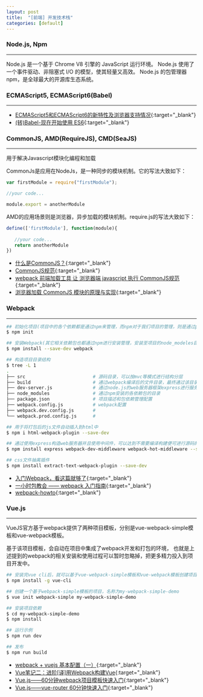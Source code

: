 ```yaml
---
layout: post
title:  "[前端] 开发技术栈"
categories: [default]
---
```


### Node.js, Npm
-----------------------------
Node.js 是一个基于 Chrome V8 引擎的 JavaScript 运行环境。
Node.js 使用了一个事件驱动、非阻塞式 I/O 的模型，使其轻量又高效。
Node.js 的包管理器 npm，是全球最大的开源库生态系统。


### ECMAScript5, ECMAScript6(Babel)
-----------------------------
* [ECMAScript5和ECMAScript6的新特性及浏览器支持情况](http://www.jianshu.com/p/b6d76160889d){:target="_blank"}
* [(转)Babel-现在开始使用 ES6](http://www.cnblogs.com/whitewolf/p/4357916.html){:target="_blank"}


### CommonJS, AMD(RequireJS), CMD(SeaJS)
-----------------------------

用于解决Javascript模块化编程和加载

CommonJs是应用在NodeJs，是一种同步的模块机制。它的写法大致如下：

```js
var firstModule = require("firstModule");

//your code...

module.export = anotherModule
```

AMD的应用场景则是浏览器，异步加载的模块机制。require.js的写法大致如下：

```js
define(['firstModule'], function(module){
   
   //your code...
   return anotherModule
})
```

* [什么是CommonJS？](http://www.cnblogs.com/fullhouse/archive/2011/07/15/2107416.html){:target="_blank"}
* [CommonJS规范](http://javascript.ruanyifeng.com/nodejs/module.html){:target="_blank"}
* [webpack 前端加载工具 让 浏览器端 javascript 执行 CommonJS规范](http://yijiebuyi.com/blog/46fb97b11fb8f4055e0b04d1cecb1f69.html){:target="_blank"}
* [浏览器加载 CommonJS 模块的原理与实现](http://www.ruanyifeng.com/blog/2015/05/commonjs-in-browser.html){:target="_blank"}


### Webpack
-----------------------------

```bash
## 初始化项目(项目中的各个依赖都是通过npm来管理，而npm对于我们项目的管理，则是通过package.json文件)
$ npm init

## 安装Webpack(其它相关依赖包也都通过npm进行安装管理，安装至项目的node_modeles目录中)
$ npm install --save-dev webpack

## 构造项目目录结构
$ tree -L 1
.
├── src                         # 源码目录，可以按mvc等模式进行结构分层
├── build                       # 通过webpack编译后的文件目录，最终通过该目录进行交付部署
├── dev-server.js               # 通过node.js的web服务器框架express进行服务部署的入口脚本
├── node_modules                # 通过npm安装的各依赖包的目录
├── package.json                # 项目描述和包依赖管理配置
├── webpack.config.js           # webpack配置
├── webpack.dev.config.js       #
└── webpack.prod.config.js      #

## 用于将打包后的js文件自动插入到html中
$ npm i html-webpack-plugin --save-dev

## 通过使用express构造web服务器并且使用中间件，可以达到不需要编译构建便可进行源码的效果查看
$ npm install express webpack-dev-middleware webpack-hot-middleware --save-dev

## css文件抽离插件
$ npm install extract-text-webpack-plugin --save-dev
```

* [ 入门Webpack，看这篇就够了](http://blog.csdn.net/kun5706947/article/details/52596766){:target="_blank"}
* [一小时包教会 —— webpack 入门指南](http://www.w2bc.com/Article/50764){:target="_blank"}
* [webpack-howto](https://github.com/petehunt/webpack-howto/blob/master/README-zh.md){:target="_blank"}


### Vue.js
-----------------------------

VueJS官方基于webpack提供了两种项目模板，分别是vue-webpack-simple模板和vue-webpack模板。

基于该项目模板，会自动在项目中集成了webpack开发和打包的环境，
也就是上述提到的webpack的相关安装和使用过程可以暂时忽略掉，把更多精力投入到项目开发中。

```bash
## 安装完vue cli后，就可以基于vue-webpack-simple模板和vue-webpack模板创建项目了
$ npm install -g vue-cli

## 创建一个基于webpack-simple模板的项目，名称为my-webpack-simple-demo
$ vue init webpack-simple my-webpack-simple-demo

## 安装项目依赖
$ cd my-webpack-simple-demo
$ npm install

## 运行示例
$ npm run dev

## 发布
$ npm run build
```

* [webpack + vuejs 基本配置（一）](http://www.cnblogs.com/lhweb15/p/5660609.html){:target="_blank"}
* [Vue笔记二：进阶[译]用Webpack构建Vue](http://www.jianshu.com/p/a5361bff1cd8){:target="_blank"}
* [Vue.js——60分钟webpack项目模板快速入门](http://www.cnblogs.com/keepfool/p/5678427.html){:target="_blank"}
* [Vue.js——vue-router 60分钟快速入门](http://www.cnblogs.com/keepfool/p/5690366.html){:target="_blank"}
